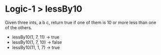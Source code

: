 # Logic-1 > lessBy10

Given three ints, a b c, return true if one of them is 10 or more less than one of the others.

- lessBy10(1, 7, 11) → true
- lessBy10(1, 7, 10) → false
- lessBy10(11, 1, 7) → true